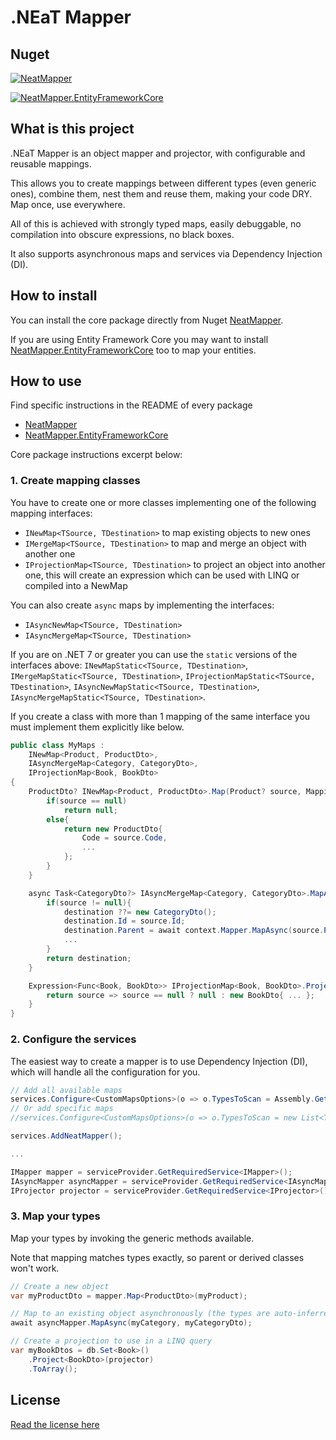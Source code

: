 # .NEaT Mapper

## Nuget

[![NeatMapper](https://img.shields.io/nuget/v/NeatMapper.svg?label=NeatMapper)](https://www.nuget.org/packages/NeatMapper)

[![NeatMapper.EntityFrameworkCore](https://img.shields.io/nuget/v/NeatMapper.EntityFrameworkCore.svg?label=NeatMapper.EntityFrameworkCore)](https://www.nuget.org/packages/NeatMapper.EntityFrameworkCore)

## What is this project

.NEaT Mapper is an object mapper and projector, with configurable and reusable mappings.

This allows you to create mappings between different types (even generic ones), combine them, nest them and reuse them, making your code DRY. Map once, use everywhere.

All of this is achieved with strongly typed maps, easily debuggable, no compilation into obscure expressions, no black boxes.

It also supports asynchronous maps and services via Dependency Injection (DI).

## How to install

You can install the core package directly from Nuget [NeatMapper](https://www.nuget.org/packages/NeatMapper).

If you are using Entity Framework Core you may want to install [NeatMapper.EntityFrameworkCore](https://www.nuget.org/packages/NeatMapper.EntityFrameworkCore) too to map your entities.

## How to use

Find specific instructions in the README of every package

- [NeatMapper](https://github.com/Xriuk/NeatMapper/blob/main/src/NeatMapper/README.md)
- [NeatMapper.EntityFrameworkCore](https://github.com/Xriuk/NeatMapper/blob/main/src/NeatMapper.EntityFrameworkCore/README.md)

Core package instructions excerpt below:

### 1. Create mapping classes

You have to create one or more classes implementing one of the following mapping interfaces:
- `INewMap<TSource, TDestination>` to map existing objects to new ones
- `IMergeMap<TSource, TDestination>` to map and merge an object with another one
- `IProjectionMap<TSource, TDestination>` to project an object into another one, this will create an expression which can be used with LINQ or compiled into a NewMap

You can also create `async` maps by implementing the interfaces:
- `IAsyncNewMap<TSource, TDestination>`
- `IAsyncMergeMap<TSource, TDestination>`

If you are on .NET 7 or greater you can use the `static` versions of the interfaces above: `INewMapStatic<TSource, TDestination>`, `IMergeMapStatic<TSource, TDestination>`, `IProjectionMapStatic<TSource, TDestination>`, `IAsyncNewMapStatic<TSource, TDestination>`, `IAsyncMergeMapStatic<TSource, TDestination>`.

If you create a class with more than 1 mapping of the same interface you must implement them explicitly like below.

```csharp
public class MyMaps :
    INewMap<Product, ProductDto>,
    IAsyncMergeMap<Category, CategoryDto>,
    IProjectionMap<Book, BookDto>
{
    ProductDto? INewMap<Product, ProductDto>.Map(Product? source, MappingContext context){
        if(source == null)
            return null;
        else{
            return new ProductDto{
                Code = source.Code,
                ...
            };
        }
    }

    async Task<CategoryDto?> IAsyncMergeMap<Category, CategoryDto>.MapAsync(Category? source, CategoryDto? destination, AsyncMappingContext context){
        if(source != null){
            destination ??= new CategoryDto();
            destination.Id = source.Id;
            destination.Parent = await context.Mapper.MapAsync(source.Parent, destination.Parent, context.CancellationToken);
            ...
        }
        return destination;
    }

    Expression<Func<Book, BookDto>> IProjectionMap<Book, BookDto>.Project(ProjectionContext context){
        return source => source == null ? null : new BookDto{ ... };
    }
}
```

### 2. Configure the services

The easiest way to create a mapper is to use Dependency Injection (DI), which will handle all the configuration for you.

```csharp
// Add all available maps
services.Configure<CustomMapsOptions>(o => o.TypesToScan = Assembly.GetExecutingAssembly().GetTypes().ToList() );
// Or add specific maps
//services.Configure<CustomMapsOptions>(o => o.TypesToScan = new List<Type>{ typeof(MyMaps), ... });

services.AddNeatMapper();

...

IMapper mapper = serviceProvider.GetRequiredService<IMapper>();
IAsyncMapper asyncMapper = serviceProvider.GetRequiredService<IAsyncMapper>();
IProjector projector = serviceProvider.GetRequiredService<IProjector>();
```

### 3. Map your types

Map your types by invoking the generic methods available.

Note that mapping matches types exactly, so parent or derived classes won't work.

```csharp
// Create a new object
var myProductDto = mapper.Map<ProductDto>(myProduct);

// Map to an existing object asynchronously (the types are auto-inferred)
await asyncMapper.MapAsync(myCategory, myCategoryDto);

// Create a projection to use in a LINQ query
var myBookDtos = db.Set<Book>()
    .Project<BookDto>(projector)
    .ToArray();
```

## License

[Read the license here](https://github.com/Xriuk/NeatMapper/blob/main/LICENSE.md)
